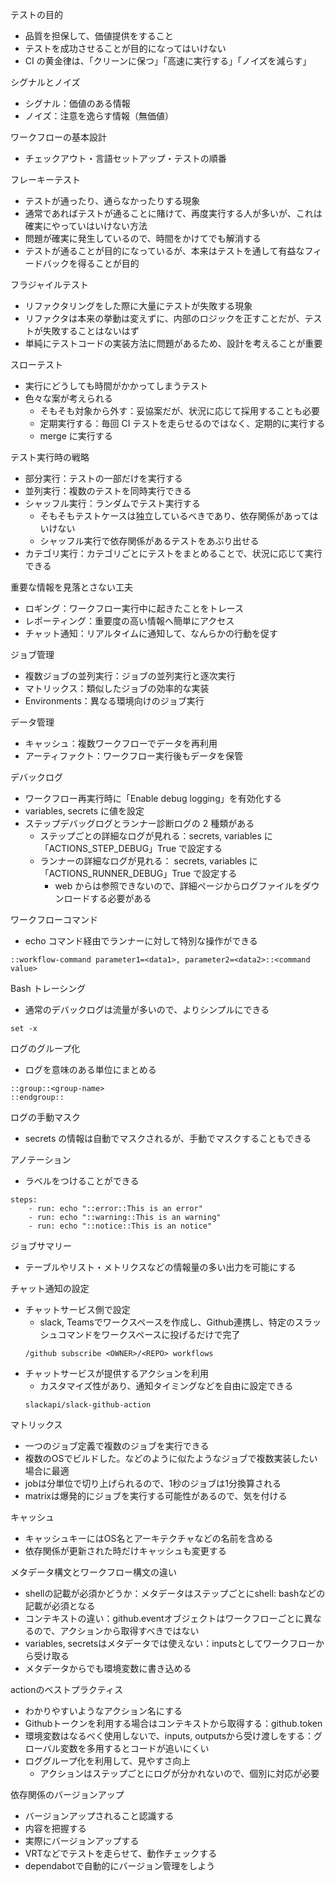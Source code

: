 テストの目的

- 品質を担保して、価値提供をすること
- テストを成功させることが目的になってはいけない
- CI の黄金律は、「クリーンに保つ」「高速に実行する」「ノイズを減らす」

シグナルとノイズ

- シグナル：価値のある情報
- ノイズ：注意を逸らす情報（無価値）

ワークフローの基本設計

- チェックアウト・言語セットアップ・テストの順番

フレーキーテスト

- テストが通ったり、通らなかったりする現象
- 通常であればテストが通ることに賭けて、再度実行する人が多いが、これは確実にやっていはいけない方法
- 問題が確実に発生しているので、時間をかけてでも解消する
- テストが通ることが目的になっているが、本来はテストを通して有益なフィードバックを得ることが目的

フラジャイルテスト

- リファクタリングをした際に大量にテストが失敗する現象
- リファクタは本来の挙動は変えずに、内部のロジックを正すことだが、テストが失敗することはないはず
- 単純にテストコードの実装方法に問題があるため、設計を考えることが重要

スローテスト

- 実行にどうしても時間がかかってしまうテスト
- 色々な案が考えられる
  - そもそも対象から外す：妥協案だが、状況に応じて採用することも必要
  - 定期実行する：毎回 CI テストを走らせるのではなく、定期的に実行する
  - merge に実行する

テスト実行時の戦略

- 部分実行：テストの一部だけを実行する
- 並列実行：複数のテストを同時実行できる
- シャッフル実行：ランダムでテスト実行する
  - そもそもテストケースは独立しているべきであり、依存関係があってはいけない
  - シャッフル実行で依存関係があるテストをあぶり出せる
- カテゴリ実行：カテゴリごとにテストをまとめることで、状況に応じて実行できる

重要な情報を見落とさない工夫

- ロギング：ワークフロー実行中に起きたことをトレース
- レポーティング：重要度の高い情報へ簡単にアクセス
- チャット通知：リアルタイムに通知して、なんらかの行動を促す

ジョブ管理

- 複数ジョブの並列実行：ジョブの並列実行と逐次実行
- マトリックス：類似したジョブの効率的な実装
- Environments：異なる環境向けのジョブ実行

データ管理

- キャッシュ：複数ワークフローでデータを再利用
- アーティファクト：ワークフロー実行後もデータを保管

デバックログ

- ワークフロー再実行時に「Enable debug logging」を有効化する
- variables, secrets に値を設定
- ステップデバッグログとランナー診断ログの 2 種類がある
  - ステップごとの詳細なログが見れる：secrets, variables に「ACTIONS_STEP_DEBUG」True で設定する
  - ランナーの詳細なログが見れる： secrets, variables に「ACTIONS_RUNNER_DEBUG」True で設定する
    - web からは参照できないので、詳細ページからログファイルをダウンロードする必要がある

ワークフローコマンド

- echo コマンド経由でランナーに対して特別な操作ができる

```
::workflow-command parameter1=<data1>, parameter2=<data2>::<command value>
```

Bash トレーシング

- 通常のデバックログは流量が多いので、よりシンプルにできる

```
set -x
```

ログのグループ化

- ログを意味のある単位にまとめる

```
::group::<group-name>
::endgroup::
```

ログの手動マスク

- secrets の情報は自動でマスクされるが、手動でマスクすることもできる

アノテーション

- ラベルをつけることができる

```
steps:
    - run: echo "::error::This is an error"
    - run: echo "::warning::This is an warning"
    - run: echo "::notice::This is an notice"
```

ジョブサマリー
- テーブルやリスト・メトリクスなどの情報量の多い出力を可能にする

チャット通知の設定
- チャットサービス側で設定
  - slack, Teamsでワークスペースを作成し、Github連携し、特定のスラッシュコマンドをワークスペースに投げるだけで完了
  ```
  /github subscribe <OWNER>/<REPO> workflows
  ```
- チャットサービスが提供するアクションを利用
  - カスタマイズ性があり、通知タイミングなどを自由に設定できる
  ```
  slackapi/slack-github-action
  ```

マトリックス
- 一つのジョブ定義で複数のジョブを実行できる
- 複数のOSでビルドした。などのように似たようなジョブで複数実装したい場合に最適
- jobは分単位で切り上げられるので、1秒のジョブは1分換算される
- matrixは爆発的にジョブを実行する可能性があるので、気を付ける

キャッシュ
- キャッシュキーにはOS名とアーキテクチャなどの名前を含める
- 依存関係が更新された時だけキャッシュも変更する

メタデータ構文とワークフロー構文の違い
- shellの記載が必須かどうか：メタデータはステップごとにshell: bashなどの記載が必須となる
- コンテキストの違い：github.eventオブジェクトはワークフローごとに異なるので、アクションから取得すべきではない
- variables, secretsはメタデータでは使えない：inputsとしてワークフローから受け取る
- メタデータからでも環境変数に書き込める

actionのベストプラクティス
- わかりやすいようなアクション名にする
- Githubトークンを利用する場合はコンテキストから取得する：github.token
- 環境変数はなるべく使用しないで、inputs, outputsから受け渡しをする：グローバル変数を多用するとコードが追いにくい
- ロググループ化を利用して、見やすさ向上
  - アクションはステップごとにログが分かれないので、個別に対応が必要

依存関係のバージョンアップ
- バージョンアップされること認識する
- 内容を把握する
- 実際にバージョンアップする
- VRTなどでテストを走らせて、動作チェックする
- dependabotで自動的にバージョン管理をしよう